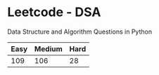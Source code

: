 # Leetcode - DSA

Data Structure and Algorithm Questions in Python

| Easy   |  Medium  | Hard |
|--------|----------|------|
|   109  |    106   |  28  |
